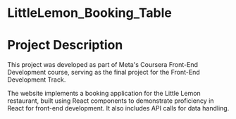 # LittleLemon_Booking_Table

# Project Description
This project was developed as part of Meta's Coursera Front-End Development course, serving as the final project for the Front-End Development Track.

The website implements a booking application for the Little Lemon restaurant, built using React components to demonstrate proficiency in React for front-end development. It also includes API calls for data handling.
